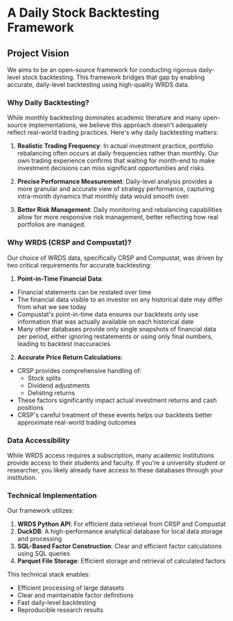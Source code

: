 # A Daily Stock Backtesting Framework

## Project Vision

We aims to be an open-source framework for conducting rigorous daily-level stock backtesting. This framework bridges that gap by enabling accurate, daily-level backtesting using high-quality WRDS data.

### Why Daily Backtesting?

While monthly backtesting dominates academic literature and many open-source implementations, we believe this approach doesn't adequately reflect real-world trading practices. Here's why daily backtesting matters:

1. **Realistic Trading Frequency**: In actual investment practice, portfolio rebalancing often occurs at daily frequencies rather than monthly. Our own trading experience confirms that waiting for month-end to make investment decisions can miss significant opportunities and risks.

2. **Precise Performance Measurement**: Daily-level analysis provides a more granular and accurate view of strategy performance, capturing intra-month dynamics that monthly data would smooth over.

3. **Better Risk Management**: Daily monitoring and rebalancing capabilities allow for more responsive risk management, better reflecting how real portfolios are managed.

### Why WRDS (CRSP and Compustat)?

Our choice of WRDS data, specifically CRSP and Compustat, was driven by two critical requirements for accurate backtesting:

1. **Point-in-Time Financial Data**: 
  - Financial statements can be restated over time
  - The financial data visible to an investor on any historical date may differ from what we see today
  - Compustat's point-in-time data ensures our backtests only use information that was actually available on each historical date
  - Many other databases provide only single snapshots of financial data per period, either ignoring restatements or using only final numbers, leading to backtest inaccuracies

2. **Accurate Price Return Calculations**:
  - CRSP provides comprehensive handling of:
    - Stock splits
    - Dividend adjustments
    - Delisting returns
  - These factors significantly impact actual investment returns and cash positions
  - CRSP's careful treatment of these events helps our backtests better approximate real-world trading outcomes

### Data Accessibility

While WRDS access requires a subscription, many academic institutions provide access to their students and faculty. If you're a university student or researcher, you likely already have access to these databases through your institution.

### Technical Implementation

Our framework utilizes:
1. **WRDS Python API**: For efficient data retrieval from CRSP and Compustat
2. **DuckDB**: A high-performance analytical database for local data storage and processing
3. **SQL-Based Factor Construction**: Clear and efficient factor calculations using SQL queries
4. **Parquet File Storage**: Efficient storage and retrieval of calculated factors

This technical stack enables:
- Efficient processing of large datasets
- Clear and maintainable factor definitions
- Fast daily-level backtesting
- Reproducible research results


